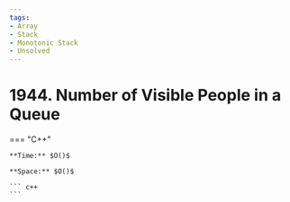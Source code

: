 ```yaml
---
tags:
- Array
- Stack
- Monotonic Stack
- Unsolved
---
```



# 1944. Number of Visible People in a Queue

=== "C++"

    **Time:** $O()$

    **Space:** $O()$

    ``` c++
    ```
